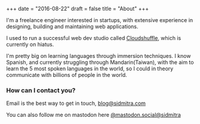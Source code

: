 +++
date = "2016-08-22"
draft = false
title = "About"
+++

I'm a freelance engineer interested in startups, with extensive experience in designing, building and maintaining web applications.

I used to run a successful web dev studio called [Cloudshuffle](http://www.cloudshuffle.com), which is currently on hiatus.

I'm pretty big on learning languages through immersion techniques. I know Spanish, and currently struggling through Mandarin(Taiwan), with the aim to learn the 5 most spoken languages in the world, so I could in theory communicate with billions of people in the world.


### How can I contact you?

Email is the best way to get in touch, [blog@sidmitra.com](mailto:blog@sidmitra.com)

You can also follow me on mastodon here [@mastodon.social@sidmitra](https://mastodon.social/@sidmitra)
